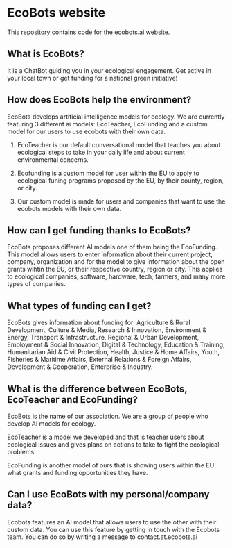 # EcoBots website
This repository contains code for the ecobots.ai website.

## What is EcoBots?
It is a ChatBot guiding you in your ecological engagement. Get active in your local town or get funding for a national green initiative!

## How does EcoBots help the environment?
EcoBots develops artificial intelligence models for ecology. We are currently featuring 3 different ai models: EcoTeacher, EcoFunding and a custom model for our users to use ecobots with their own data.

1. EcoTeacher is our default conversational model that teaches you about ecological steps to take in your daily life and about current environmental concerns.

2. Ecofunding is a custom model for user within the EU to apply to ecological funing programs proposed by the EU, by their county, region, or city.

3. Our custom model is made for users and companies that want to use the ecobots models with their own data.

## How can I get funding thanks to EcoBots?
EcoBots proposes different AI models one of them being the EcoFunding. This model allows users to enter information about their current project, company, organization and for the model to give information about the open grants wihtin the EU, or their respective country, region or city. This applies to ecological companies, software, hardware, tech, farmers, and many more types of companies.

## What types of funding can I get?
EcoBots gives information about funding for: Agriculture & Rural Development, Culture & Media, Research & Innovation, Environment & Energy, Transport & Infrastructure, Regional & Urban Development, Employment & Social Innovation, Digital & Technology, Education & Training, Humanitarian Aid & Civil Protection, Health, Justice & Home Affairs, Youth, Fisheries & Maritime Affairs, External Relations & Foreign Affairs, Development & Cooperation, Enterprise & Industry.

## What is the difference between EcoBots, EcoTeacher and EcoFunding?
EcoBots is the name of our association. We are a group of people who develop AI models for ecology.

EcoTeacher is a model we developed and that is teacher users about ecological issues and gives plans on actions to take to fight the ecological problems.

EcoFunding is another model of ours that is showing users within the EU what grants and funding opportunities they have. 

## Can I use EcoBots with my personal/company data?
Ecobots features an AI model that allows users to use the other with their custom data. You can use this feature by getting in touch with the Ecobots team. You can do so by writing a message to contact.at.ecobots.ai
